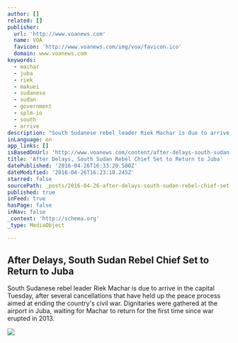 ```yaml
---
author: []
related: []
publisher:
  url: 'http://www.voanews.com'
  name: VOA
  favicon: 'http://www.voanews.com/img/voa/favicon.ico'
  domain: www.voanews.com
keywords:
  - machar
  - juba
  - riek
  - makuei
  - sudanese
  - sudan
  - government
  - splm-io
  - south
  - arrive
description: "South Sudanese rebel leader Riek Machar is due to arrive in the capital Tuesday, after several cancellations that have held up the peace process aimed at ending the country's civil war. Dignitaries were gathered at the airport in Juba, waiting for Machar to return for the first time since war erupted in 2013."
inLanguage: en
app_links: []
isBasedOnUrl: 'http://www.voanews.com/content/after-delays-south-sudan-rebel-chief-set-to-return-to-juba/3302956.html'
title: 'After Delays, South Sudan Rebel Chief Set to Return to Juba'
datePublished: '2016-04-26T16:33:20.580Z'
dateModified: '2016-04-26T16:23:18.245Z'
starred: false
sourcePath: _posts/2016-04-26-after-delays-south-sudan-rebel-chief-set-to-return-to-juba.md
published: true
inFeed: true
hasPage: false
inNav: false
_context: 'http://schema.org'
_type: MediaObject

---
```

<article style=""><h1>After Delays, South Sudan Rebel Chief Set to Return to Juba</h1><p>South Sudanese rebel leader Riek Machar is due to arrive in the capital Tuesday, after several cancellations that have held up the peace process aimed at ending the country's civil war. Dignitaries were gathered at the airport in Juba, waiting for Machar to return for the first time since war erupted in 2013.</p><img src="http://gdb.voanews.com/BA4EA936-83F8-4B45-8C31-5731368C7C36_mw1024_mh1024_s.jpg" /></article>